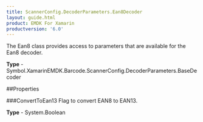 ```yaml
---
title: ScannerConfig.DecoderParameters.Ean8Decoder
layout: guide.html 
product: EMDK For Xamarin 
productversion: '6.0' 
---
```

The Ean8 class provides access to parameters that are available for the Ean8 decoder.

**Type** - Symbol.XamarinEMDK.Barcode.ScannerConfig.DecoderParameters.BaseDecoder

##Properties

###ConvertToEan13
Flag to convert EAN8 to EAN13.

**Type** - System.Boolean


